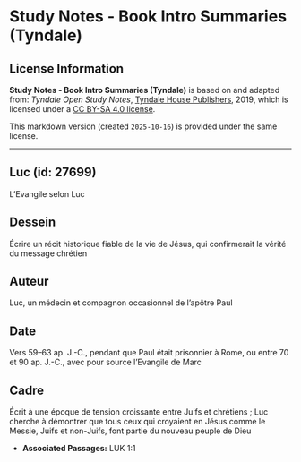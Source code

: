 # Study Notes - Book Intro Summaries (Tyndale)

## License Information

**Study Notes - Book Intro Summaries (Tyndale)** is based on and adapted from: _Tyndale Open Study Notes_, [Tyndale House Publishers](https://tyndaleopenresources.com/), 2019, which is licensed under a [CC BY-SA 4.0 license](https://creativecommons.org/licenses/by-sa/4.0/legalcode.en).

This markdown version (created `2025-10-16`) is provided under the same license.



--------------------------------

## Luc (id: 27699)

L’Evangile selon Luc

Dessein
-------

Écrire un récit historique fiable de la vie de Jésus, qui confirmerait la vérité du message chrétien

Auteur
------

Luc, un médecin et compagnon occasionnel de l’apôtre Paul

Date
----

Vers 59–63 ap. J.\-C., pendant que Paul était prisonnier à Rome, ou entre 70 et 90 ap. J.\-C., avec pour source l’Evangile de Marc

Cadre
-----

Écrit à une époque de tension croissante entre Juifs et chrétiens ; Luc cherche à démontrer que tous ceux qui croyaient en Jésus comme le Messie, Juifs et non\-Juifs, font partie du nouveau peuple de Dieu

* **Associated Passages:** LUK 1:1

